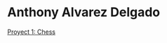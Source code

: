 # Anthony Alvarez Delgado

[Proyect 1: Chess](https://github.com/TonyAlvaDB/Tony_Data_Analysis_Portfolio/blob/main/Proyecto%201/Chess.ipynb)
